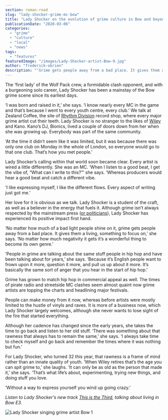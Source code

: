 ```yaml
---
section: roman-road
slug: "lady-shocker-grime-mc-bow"
title: "Lady Shocker on the evolution of grime culture in Bow and beyond"
publicationDate: "2020-03-06"
categories: 
  - "grime"
  - "culture"
  - "local"
  - "news"
tags: 
  - "features"
featuredImage: "/images/Lady-Shocker-artist-Bow-9.jpg"
author: "frederick-obrien"
description: "‘Grime gets people away from a bad place. It gives them a living, something to focus on,’"
---
```


The ‘first lady’ of the Wolf Pack crew, a formidable clash opponent, and with a burgeoning solo career, Lady Shocker has been a mainstay of the Bow grime scene since its earliest days.

‘I was born and raised in it,’ she says. ‘I know nearly every MC in the game and that’s because I went to every youth centre, every club.’ We talk at Zealand Coffee, the site of [Rhythm Division](https://romanroadlondon.com/rhythm-division-grime-record-shop-bow/) record shop, where every major grime artist cut their teeth. Lady Shocker is no stranger to the likes of [Wiley](https://romanroadlondon.com/wiley-eskiboy-book-review/) and Kano. Kano’s DJ, Bionics, lived a couple of doors down from her when she was growing up. Everybody was part of the same community.

‘At the time it didn’t seem like it was limited, but it was because there was only one club on Monday in the whole of London, so everyone would go to that one club. That’s how you met people.’

Lady Shocker’s calling within that world soon became clear. Every artist is wired a little differently. She was an MC. ‘When I listen to a good beat, I get the vibe of, “What can I write to this?”’ she says. ‘Whereas producers would hear a good beat and catch a different vibe.

‘I like expressing myself, I like the different flows. Every aspect of writing just got me.’

Her love for it is obvious as we talk. Lady Shocker is a student of the craft, as well as a believer in the energy that fuels it. Although grime isn’t always respected by the mainstream press ([or politicians](https://www.independent.co.uk/news/uk/politics/michael-gove-stormzy-jeremy-corbyn-grime4corbyn-glastonbury-stab-vest-a9217986.html)), Lady Shocker has experienced its positive impact first hand.

‘No matter how much of a bad light people shine on it, grime gets people away from a bad place. It gives them a living, something to focus on,’ she says. ‘No matter how much negativity it gets it’s a wonderful thing to become its own genre.’

‘People in grime are talking about the same stuff people in hip hop and have been talking about for years,’ she says. ‘Because it’s English people want to frown upon it more, question it more, and pull us up about it more. It’s basically the same sort of anger that you hear in the start of hip hop.’

Grime has grown to match hip hop in commercial appeal as well. The times of pirate radio and streetside MC clashes seem almost quaint now grime artists are topping the charts and headlining major festivals.

People can make money from it now, whereas before artists were mostly limited to the hustle of vinyls and raves. It is more of a business now, which Lady Shocker largely welcomes, although she never wants to lose sight of the fire that started everything.

Although her cadence has changed since the early years, she takes the time to go back and listen to her old stuff. ‘There was something about that rawness that always has to remain the same,’ she says. ‘I always take time to check myself and go back and remember the times where it was nothing but fun.’

For Lady Shocker, who turned 32 this year, that rawness is a frame of mind rather than an innate quality of youth. ‘When Wiley retires that’s the age you can spit grime to,’ she laughs. ‘It can only be as old as the person that made it,’ she says. ‘That’s what life’s about, experimenting, trying new things, and doing stuff you love.

‘Without a way to express yourself you wind up going crazy.’

_Listen to Lady Shocker's new track [This is the Third](https://www.youtube.com/watch?v=aKlvmCCb5F4&feature=youtu.be), talking about living in Bow E3._

![Lady Shocker singing grime artist Bow 1](/images/Lady-Shocker-artist-Bow-17-1024x683.jpg)

